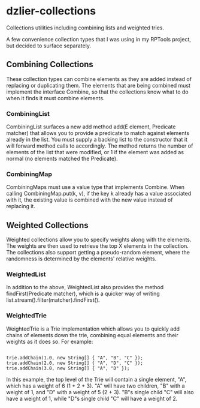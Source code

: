 # dzlier-collections
Collections utilities including combining lists and weighted tries.

A few convenience collection types that I was using in my RPTools project, but decided to surface separately.

## Combining Collections

These collection types can combine elements as they are added instead of replacing or duplicating them. 
The elements that are being combined must implement the interface Combine, so that the collections know
what to do when it finds it must combine elements.

### CombiningList

CombiningList surfaces a new add method add(E element, Predicate<E> matcher) that allows you to 
provide a predicate to match against elements already in the list. You must supply a backing list
to the constructor that it will forward method calls to accordingly. The method returns the
number of elements of the list that were modified, or 1 if the element was added as normal (no
elements matched the Predicate).

### CombiningMap

CombiningMaps must use a value type that implements Combine. When calling CombiningMap.put(k, v), if the
key k already has a value associated with it, the existing value is combined with the new value instead of
replacing it.

## Weighted Collections

Weighted collections allow you to specify weights along with the elements. The weights are then used to
retrieve the top X elements in the collection. The collections also support getting a pseudo-random element,
where the randomness is determined by the elements' relative weights.

### WeightedList

In addition to the above, WeightedList also provides the method findFirst(Predicate matcher), which is a 
quicker way of writing list.stream().filter(matcher).findFirst().

### WeightedTrie

WeightedTrie is a Trie implementation which allows you to quickly add chains of elements down the trie, 
combining equal elements and their weights as it does so. For example:

<code>
trie.addChain(1.0, new String[] { "A", "B", "C" });
trie.addChain(2.0, new String[] { "A", "D", "C" });
trie.addChain(3.0, new String[] { "A", "D" });
</code>

In this example, the top level of the Trie will contain a single element, "A", which has a weight of 6 (1 + 2 + 3).
"A" will have two children, "B" with a weight of 1, and "D" with a weight of 5 (2 + 3). "B"s single child "C" will 
also have a weight of 1, while "D"s single child "C" will have a weight of 2.
